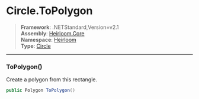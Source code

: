 # Circle.ToPolygon

> **Framework**: .NETStandard,Version=v2.1  
> **Assembly**: [Heirloom.Core][0]  
> **Namespace**: [Heirloom][0]  
> **Type**: [Circle][1]  

--------------------------------------------------------------------------------

### ToPolygon()

Create a polygon from this rectangle.

```cs
public Polygon ToPolygon()
```

[0]: ../Heirloom.Core.md
[1]: Heirloom.Circle.md
